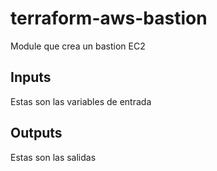 # terraform-aws-bastion
Module que crea un bastion EC2


## Inputs

Estas son las variables de entrada

## Outputs
Estas son las salidas
